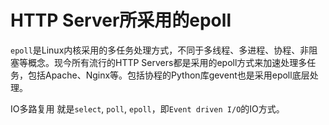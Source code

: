 # HTTP Server所采用的epoll

`epoll`是Linux内核采用的多任务处理方式，不同于多线程、多进程、协程、非阻塞等概念。现今所有流行的HTTP Servers都是采用的epoll方式来加速处理多任务，包括Apache、Nginx等。包括协程的Python库gevent也是采用epoll底层处理。

IO多路复用
就是`select`, `poll`, `epoll`，即`Event driven I/O`的IO方式。